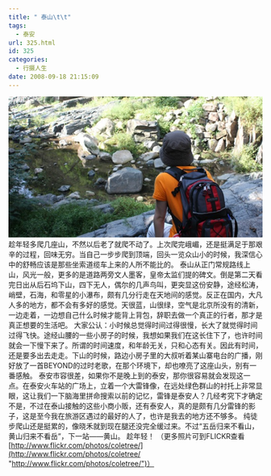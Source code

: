 ```yaml
---
title: " 泰山\t\t"
tags:
  - 泰安
url: 325.html
id: 325
categories:
  - 行摄人生
date: 2008-09-18 21:15:09
---
```


[![泰山](../../images//2008/09/1-thumb.jpg)](../../images//2008/09/1.jpg) 趁年轻多爬几座山，不然以后老了就爬不动了。上次爬完峨嵋，还是挺满足于那艰辛的过程，回味无穷。当自己一步步爬到顶端，回头一览众山小的时候，我深信心中的舒畅应该是那些坐索道缆车上来的人所不能比的。 泰山从正门常规路线上山，风光一般，更多的是道路两旁文人墨客，皇帝太监们提的碑文。倒是第二天看完日出从后石坞下山，四下无人，偶尔的几声鸟叫，更突显这份安静，途经松涛，峭壁，石海，和零星的小瀑布，颇有几分行走在天地间的感觉。反正在国内，大凡人多的地方，都不会有多好的感觉。天很蓝，山很绿，空气是北京所没有的清新，一边走着，一边想自己什么时候才能背上背包，辞职去做一个真正的行者，那才是真正想要的生活吧。 大家公认：小时候总觉得时间过得很慢，长大了就觉得时间过得飞快。途经山腰的一些小房子的时候，我想如果我们在这长住下了，也许时间就会一下慢下来了。所谓的时间速度，和年龄无关，只和心态有关。因此有时间，还是要多出去走走。下山的时候，路边小房子里的大叔听着某山寨电台的广播，刚好放了一首BEYOND的过时老歌，在那个环境下，却也嘹亮了这座山头，别有一番感触。 泰安市容很差，如果你不是晚上到的泰安，那你很容易就会发现这一点。在泰安火车站的广场上，立着一个大雷锋像，在远处绿色群山的衬托上非常显眼，这让我们一下脑海里拼命搜索以前的记忆，雷锋是泰安人？几经考究下才确定不是，不过在泰山接触的这些小商小贩，还有泰安人，真的是颇有几分雷锋的影子，这是至今我在旅游区遇过的最好的人了，也许是我去的地方还不够多。 纯徒步爬山还是挺累的，像晓禾就到现在腿还没完全缓过来。不过“五岳归来不看山，黄山归来不看岳”，下一站——黄山。 趁年轻！ （更多照片可到FLICKR查看 [http://www.flickr.com/photos/coletree/](http://www.flickr.com/photos/coletree/ "http://www.flickr.com/photos/coletree/")）